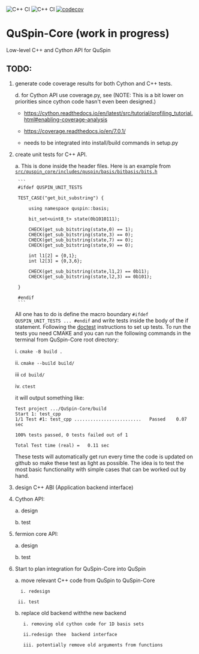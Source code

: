 
![C++ CI](https://github.com/QuSpin/QuSpin-Core/actions/workflows/cpp_api_ci.yml/badge.svg)
![C++ CI](https://github.com/QuSpin/QuSpin-Core/actions/workflows/cython_api_ci.yml/badge.svg)
[![codecov](https://codecov.io/gh/QuSpin/QuSpin-Core/branch/main/graph/badge.svg?token=RMRQBFPFT6)](https://codecov.io/gh/QuSpin/QuSpin-Core)

# QuSpin-Core (work in progress)
Low-level C++ and Cython API for QuSpin 

## TODO:

1. generate code coverage results for both Cython and C++ tests. 
    
    d. for Cython API use coverage.py, see (NOTE: This is a bit lower on priorities since cython code hasn't even been designed.)
    
	* https://cython.readthedocs.io/en/latest/src/tutorial/profiling_tutorial.html#enabling-coverage-analysis
        
    * https://coverage.readthedocs.io/en/7.0.1/
        
    * needs to be integrated into install/build commands in setup.py

2. create unit tests for C++ API. 

    a. This is done inside the header files. Here is an example from [`src/quspin_core/includes/quspin/basis/bitbasis/bits.h`](https://github.com/QuSpin/QuSpin-Core/blob/83e273776a6421ca58b5a20302e8a1bdd5950163/src/quspin_core/includes/quspin/basis/bitbasis/bits.h#L94)
    
        ```
        #ifdef QUSPIN_UNIT_TESTS

        TEST_CASE("get_bit_substring") {

            using namespace quspin::basis;

            bit_set<uint8_t> state(0b1010111);

            CHECK(get_sub_bitstring(state,0) == 1);
            CHECK(get_sub_bitstring(state,3) == 0);
            CHECK(get_sub_bitstring(state,7) == 0);
            CHECK(get_sub_bitstring(state,9) == 0);

            int l1[2] = {0,1};
            int l2[3] = {0,3,6};

            CHECK(get_sub_bitstring(state,l1,2) == 0b11);
            CHECK(get_sub_bitstring(state,l2,3) == 0b101);

        }

        #endif
        ```
	All one has to do is define the macro boundary `#ifdef QUSPIN_UNIT_TESTS ... #endif` and write tests inside the body of the if statement. Following the [doctest](https://github.com/doctest/doctest) instructions to set up tests. To run the tests you need CMAKE and you can run the following commands in the terminal from QuSpin-Core root directory:
	
	i. `cmake -B build .`
	
	ii. `cmake --build build/ `
	
	iii `cd build/`
	
	iv. `ctest `
	
	it will output something like:
	
	```
	Test project .../QuSpin-Core/build
	Start 1: test_cpp
	1/1 Test #1: test_cpp .........................   Passed    0.07 sec

	100% tests passed, 0 tests failed out of 1

	Total Test time (real) =   0.11 sec
	```
	
	These tests will automatically get run every time the code is updated on github so make these test as light as possible. The idea is to test the most basic functionality with simple cases that can be worked out by hand. 

3. design C++ ABI (Application backend interface) 

4. Cython API:

    a. design
    
    b. test
    
5. fermion core API:
    
    a. design
    
    b. test

6. Start to plan integration for QuSpin-Core into QuSpin

    a. move relevant C++ code from QuSpin to QuSpin-Core

		 i. redesign

	    ii. test
        
    b. replace old backend withthe  new backend
    
	      i. removing old cython code for 1D basis sets
	        
	      ii.redesign thee  backend interface 
	        
	      iii. potentially remove old arguments from functions


